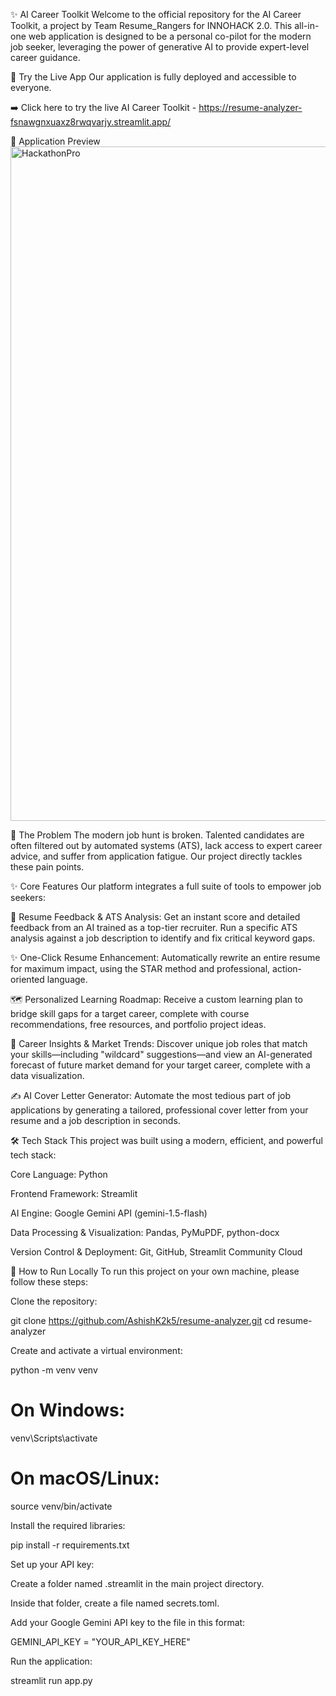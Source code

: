 ✨ AI Career Toolkit 
Welcome to the official repository for the AI Career Toolkit, a project by Team Resume_Rangers for INNOHACK 2.0. This all-in-one web application is designed to be a personal co-pilot for the modern job seeker, leveraging the power of generative AI to provide expert-level career guidance.

🚀 Try the Live App
Our application is fully deployed and accessible to everyone.

➡️ Click here to try the live AI Career Toolkit - https://resume-analyzer-fsnawgnxuaxz8rwqvarjy.streamlit.app/

📸 Application Preview
<img width="1919" height="1079" alt="HackathonPro" src="https://github.com/user-attachments/assets/b09e3d79-9412-4da1-b00d-8451fab00f54" />

🎯 The Problem
The modern job hunt is broken. Talented candidates are often filtered out by automated systems (ATS), lack access to expert career advice, and suffer from application fatigue. Our project directly tackles these pain points.

✨ Core Features
Our platform integrates a full suite of tools to empower job seekers:

📄 Resume Feedback & ATS Analysis: Get an instant score and detailed feedback from an AI trained as a top-tier recruiter. Run a specific ATS analysis against a job description to identify and fix critical keyword gaps.

✨ One-Click Resume Enhancement: Automatically rewrite an entire resume for maximum impact, using the STAR method and professional, action-oriented language.

🗺️ Personalized Learning Roadmap: Receive a custom learning plan to bridge skill gaps for a target career, complete with course recommendations, free resources, and portfolio project ideas.

🎯 Career Insights & Market Trends: Discover unique job roles that match your skills—including "wildcard" suggestions—and view an AI-generated forecast of future market demand for your target career, complete with a data visualization.

✍️ AI Cover Letter Generator: Automate the most tedious part of job applications by generating a tailored, professional cover letter from your resume and a job description in seconds.

🛠️ Tech Stack
This project was built using a modern, efficient, and powerful tech stack:

Core Language: Python

Frontend Framework: Streamlit

AI Engine: Google Gemini API (gemini-1.5-flash)

Data Processing & Visualization: Pandas, PyMuPDF, python-docx

Version Control & Deployment: Git, GitHub, Streamlit Community Cloud

🔧 How to Run Locally
To run this project on your own machine, please follow these steps:

Clone the repository:

git clone https://github.com/AshishK2k5/resume-analyzer.git
cd resume-analyzer

Create and activate a virtual environment:

python -m venv venv
# On Windows:
venv\Scripts\activate
# On macOS/Linux:
source venv/bin/activate

Install the required libraries:

pip install -r requirements.txt

Set up your API key:

Create a folder named .streamlit in the main project directory.

Inside that folder, create a file named secrets.toml.

Add your Google Gemini API key to the file in this format:

GEMINI_API_KEY = "YOUR_API_KEY_HERE"

Run the application:

streamlit run app.py
